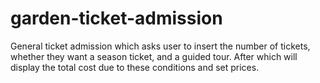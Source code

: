 # garden-ticket-admission
General ticket admission which asks user to insert the number of tickets, whether they want a season ticket, and a guided tour. After which will display the total cost due to these conditions and set prices.
